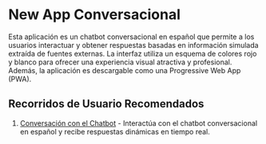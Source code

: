 # New App Conversacional

Esta aplicación es un chatbot conversacional en español que permite a los usuarios interactuar y obtener respuestas basadas en información simulada extraída de fuentes externas. La interfaz utiliza un esquema de colores rojo y blanco para ofrecer una experiencia visual atractiva y profesional. Además, la aplicación es descargable como una Progressive Web App (PWA).

## Recorridos de Usuario Recomendados

1. [Conversación con el Chatbot](docs/journeys/chatbot.md) - Interactúa con el chatbot conversacional en español y recibe respuestas dinámicas en tiempo real.
